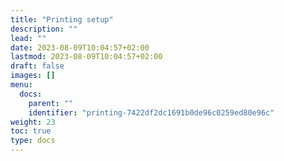 ```yaml
---
title: "Printing setup"
description: ""
lead: ""
date: 2023-08-09T10:04:57+02:00
lastmod: 2023-08-09T10:04:57+02:00
draft: false
images: []
menu:
  docs:
    parent: ""
    identifier: "printing-7422df2dc1691b0de96c0259ed80e96c"
weight: 23
toc: true
type: docs
---
```

